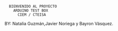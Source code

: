       BIENVENIDO AL PROYECTO 
        ARDUINO TEST BOX
          CIEM / CTEISA

BY: Natalia Guzmán,Javier Noriega y Bayron Vásquez.
